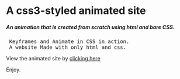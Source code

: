 # A css3-styled animated site
##### An animation that is created from scratch using html and bare CSS.

<pre> Keyframes and Animate in CSS in action.
 A website Made with only html and css.
</pre>
View the animated site by [clicking here](https://edwinnduti.github.io/stylingcss/)

Enjoy.

